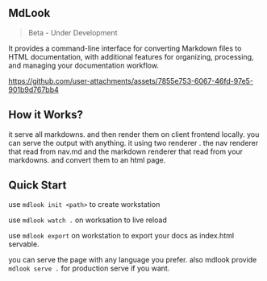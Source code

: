 ## MdLook

> Beta - Under Development

It provides a command-line interface for converting Markdown files to HTML documentation, with additional features for organizing, processing, and managing your documentation workflow.

https://github.com/user-attachments/assets/7855e753-6067-46fd-97e5-901b9d767bb4

## How it Works?

it serve all markdowns. and then render them on client frontend locally.
you can serve the output with anything.
it using two renderer .
the nav renderer that read from nav.md and the markdown renderer that read from your markdowns.
and convert them to an html page.

## Quick Start

use `mdlook init <path>`
to create workstation

use `mdlook watch .` on worksation to live reload

use `mdlook export` on workstation to export your docs as index.html servable.

you can serve the page with any language you prefer.
also mdlook provide `mdlook serve .` for production serve if you want.
